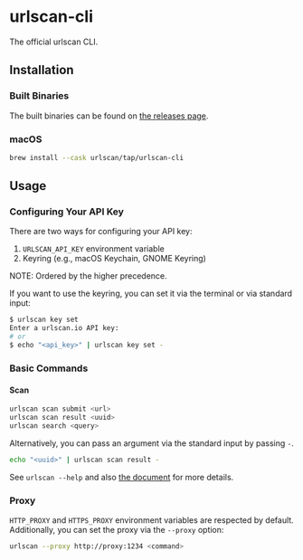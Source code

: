 # urlscan-cli

The official urlscan CLI.

## Installation

### Built Binaries

The built binaries can be found on [the releases page](https://github.com/urlscan/urlscan-cli/releases).

### macOS

```sh
brew install --cask urlscan/tap/urlscan-cli
```

## Usage

### Configuring Your API Key

There are two ways for configuring your API key:

1. `URLSCAN_API_KEY` environment variable
2. Keyring (e.g., macOS Keychain, GNOME Keyring)

NOTE: Ordered by the higher precedence.

If you want to use the keyring, you can set it via the terminal or via standard input:

```bash
$ urlscan key set
Enter a urlscan.io API key:
# or
$ echo "<api_key>" | urlscan key set -
```

### Basic Commands

#### Scan

```bash
urlscan scan submit <url>
urlscan scan result <uuid>
urlscan search <query>
```

Alternatively, you can pass an argument via the standard input by passing `-`.

```bash
echo "<uuid>" | urlscan scan result -
```

See `urlscan --help` and also [the document](docs/urlscan.md) for more details.

### Proxy

`HTTP_PROXY` and `HTTPS_PROXY` environment variables are respected by default. Additionally, you can set the proxy via the `--proxy` option:

```bash
urlscan --proxy http://proxy:1234 <command>
```
